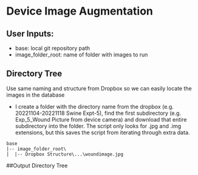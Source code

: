 # Device Image Augmentation

## User Inputs:

- base: local git repository path
- image_folder_root: name of folder with images to run

## Directory Tree

Use same naming and structure from Dropbox so we can easily locate the images in the database

- I create a folder with the directory name from the dropbox (e.g. 20221104-20221118 Swine Expt-5), find the first subdirectory (e.g. Exp_5_Wound Picture from device camera) and download that entire subdirectory into the folder. The script only looks for .jpg and .img extensions, but this saves the script from iterating through extra data.

```plaintext
base
|-- image_folder_root\
|  |-- Dropbox Structure\...\woundimage.jpg
```

##Output Directory Tree
